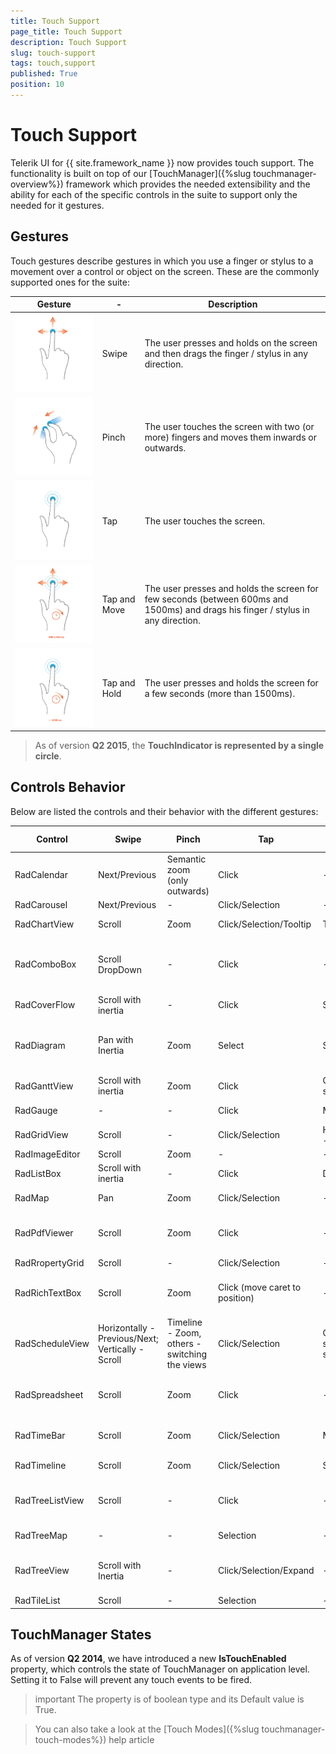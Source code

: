 ```yaml
---
title: Touch Support
page_title: Touch Support
description: Touch Support
slug: touch-support
tags: touch,support
published: True
position: 10
---
```


# Touch Support

Telerik UI for {{ site.framework_name }} now provides touch support. The functionality is built on top of our [TouchManager]({%slug touchmanager-overview%}) framework which provides the needed extensibility and the ability for each of the specific controls in the suite to support only the needed for it gestures.
      
## Gestures

Touch gestures describe gestures in which you use a finger or stylus to a movement over a control or object on the screen. These are the commonly supported ones for the suite:

Gesture | - | Description 
---	|	---	|	---	
![Common Touch Support 01](images/Common_TouchSupport_01.png) | Swipe | The user presses and holds on the screen and then drags the finger / stylus in any direction.
![Common Touch Support 02](images/Common_TouchSupport_02.png)	|	Pinch	|	The user touches the screen with two (or more) fingers and moves them inwards or outwards.
![Common Touch Support 03](images/Common_TouchSupport_03.png)	|	Tap	|	The user touches the screen. 
![Common Touch Support 04](images/Common_TouchSupport_04.png)	|	Tap and Move	|	The user presses and holds the screen for few seconds (between 600ms and 1500ms) and drags his finger / stylus in any direction.
![Common Touch Support 05](images/Common_TouchSupport_05.png)	|	Tap and Hold	|	The user presses and holds the screen for a few seconds (more than 1500ms).

>As of version __Q2 2015__, the __TouchIndicator is represented by a single circle__. 

## Controls Behavior

Below are listed the controls and their behavior with the different gestures:

Control | Swipe	|	Pinch	|	Tap	|	Tap and Move	|	Tap and Hold	|	Custom
---	| ---	|	---	|	---	|	---	|	---	|	---
RadCalendar | Next/Previous	|	Semantic zoom (only outwards)	|	Click	|	-	|	-	|	-{% if site.site_name == 'WPF' %}
RadCarousel | Next/Previous	|	-	|	Click/Selection	|	-	|	-	|	-{% endif %}
RadChartView | Scroll	|	Zoom	|	Click/Selection/Tooltip	|	Trackball	|	Show ToolTip	|	-
RadComboBox | Scroll DropDown	|	-	|	Click	|	-	|	-	|	-{% if site.site_name == 'Silverlight' %}
RadCoverFlow | Scroll with inertia	|	-	|	Click	|	Scroll (if possible)	|	-	|	-{% endif %}
RadDiagram | Pan with Inertia	|	Zoom	|	Select	|	Scroll	|	Shows circle for Rectangle Selection	|	Tap and Hold and Move will start a rectangle Selection
RadGanttView | Scroll with inertia	|	Zoom	|	Click	|	On item - Drag&Drop; on slot - Scroll	|	-	|	-
RadGauge | -	|	-	|	Click	|	Moves indicators	|	Shows tooltip	|	-
RadGridView | Scroll	|	-	|	Click/Selection	|	HeaderCell/GroupPanelItem - Drag&Drop	|	-	|	-
RadImageEditor | Scroll	|	Zoom	|	-	|	-	|	-	|	-
RadListBox | Scroll with inertia	|	-	|	Click	|	Drag&Drop	|	-	|	-
RadMap | Pan	|	Zoom	|	Click/Selection	|	-	|	-	|	Double Tap -> Zoom
RadPdfViewer | Scroll	|	Zoom	|	Click	|	-	|	-	|	Selection markers to extend the selection
RadRropertyGrid | Scroll	|	-	|	Click/Selection	|	-	|	-	|	-
RadRichTextBox | Scroll	|	Zoom	|	Click (move caret to position)	|	-	|	Show context menu	|	Selection markers to extend the selection
RadScheduleView | Horizontally - Previous/Next; Vertically - Scroll	|	Timeline - Zoom, others - switching the views	|	Click/Selection	|	On item - Drag&Drop; on slot - multiple slots selection	|	-	|	-
RadSpreadsheet | Scroll	|	Zoom	|	Click	|	-	|	-	|	Selection markers to extend the selection
RadTimeBar | Scroll	|	Zoom	|	Click/Selection	|	Moves Selection	|	Selection	|	Double Tap -> Extends selection
RadTimeline | Scroll	|	Zoom	|	Click/Selection	|	Selection	|	Shows tooltip	|	-
RadTreeListView | Scroll	|	-	|	Click	|	-	|	Shows a circle to be dragged	|	-
RadTreeMap | -	|	-	|	Selection	|	-	|	Shows tooltip	|	-
RadTreeView | Scroll with Inertia	|	-	|	Click/Selection/Expand	|	-	|	Shows touch Indicator	|	Tap and Hold and Move will Start Drag operation
RadTileList | Scroll	|	-	|	Selection	|	-	|	-	|	-

## TouchManager States

As of version __Q2 2014__, we have introduced a new __IsTouchEnabled__ property, which controls the state of TouchManager on application level. Setting it to False will prevent any touch events to be fired.
        
>important The property is of boolean type and its Default value is True.         

> You can also take a look at the [Touch Modes]({%slug touchmanager-touch-modes%}) help article
 
